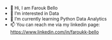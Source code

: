 - 👋 Hi, I am Farouk Bello
- 👀 I’m interested in Data
- 🌱 I’m currently learning Python Data Analytics
- 📫 You can reach me via my linkedin page: https://www.linkedin.com/in/faroukk-bello

<!---
faroukkbello/faroukkbello is a ✨ special ✨ repository because its `README.md` (this file) appears on your GitHub profile.
You can click the Preview link to take a look at your changes.
--->
